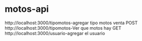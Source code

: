 # motos-api
http://localhost:3000/tipomotos-agregar tipo motos venta POST    http://localhost:3000/tipomotos-Ver que motos hay GET   http://localhost:3000/usuario-agregar el usuario
